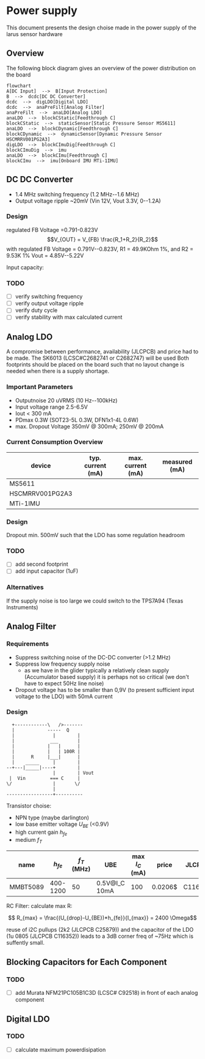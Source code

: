 

# Power supply

This document presents the design choise made in the power supply of the larus sensor hardware

## Overview

The following block diagram gives an overview of the power distribution on the board

```mermaid
flowchart
A[DC Input]  -->  B[Input Protection]
B  -->  dcdc[DC DC Converter]
dcdc  -->  digLDO[Digital LDO]
dcdc  -->  anaPreFilt[Analog Filter]
anaPreFilt  -->  anaLDO[Analog LDO]
anaLDO  -->  blockCStatic[Feedthrough C]
blockCStatic  -->  staticSensor[Static Pressure Sensor MS5611]
anaLDO  -->  blockCDynamic[Feedthrough C]
blockCDynamic  -->  dynamicSensor[Dynamic Pressure Sensor HSCMRRV001PG2A3]
digLDO  -->  blockCImuDig[Feedthrough C]
blockCImuDig  -->  imu
anaLDO  -->  blockCImu[Feedthrough C]
blockCImu  -->  imu[Onboard IMU MTi-1IMU]
```
## DC DC Converter

 - 1.4 MHz switching frequency (1.2 MHz--1.6 MHz)
 - Output voltage ripple ~20mV (Vin 12V, Vout 3.3V, 0--1.2A)

### Design
regulated FB Voltage =0.791-0.823V
$$V_{OUT} = V_{FB} \frac{R_1+R_2}{R_2}$$
with regulated FB Voltage = 0.791V--0.823V, R1 = 49.9KOhm 1%, and R2 = 9.53K 1%
Vout = 4.85V--5.22V

Input capacity: 

 ### TODO
 
 - [ ] verify switching frequency
 - [ ] verify output voltage ripple
 - [ ] verify duty cycle 
 - [ ] verify stability with max calculated current

## Analog LDO

A compromise between performance, availability (JLCPCB) and price had to be made. 
The SK6013 (LCSC#C2682741 or C2682747) will be used
Both footprints should be placed on the board such that no layout change is needed when there is a supply shortage.

### Important Parameters

 - Outputnoise 20 uVRMS (10 Hz--100kHz)  
 - Input voltage range 2.5-6.5V
 - Iout < 300 mA
 - PDmax 0.3W (SOT23-5L 0.3W, DFN1x1-4L 0.6W)
 - max. Dropout Voltage 350mV @ 300mA; 250mV @ 200mA

### Current Consumption Overview

| device | typ. current (mA) | max. current (mA) | measured (mA) |
|--|--|--|--|
| MS5611 			|  |  |  |
| HSCMRRV001PG2A3 	|  |  |  |
| MTi-1IMU 			|  |  |  |

### Design
Dropout min. 500mV such that the LDO has some regulation headroom

### TODO

- [ ] add second footprint
- [ ] add input capacitor (1uF)

### Alternatives
If the supply noise is too large we could switch to the TPS7A94 (Texas Instruments)

## Analog Filter

### Requirements

 - Suppress switching noise of the DC-DC converter (>1.2 MHz)
 - Suppress low frequency supply noise
	 - as we have in the glider typically a relatively clean supply (Accumulator based supply) it is perhaps not so critical (we don't have to expect 50Hz line noise)
 - Dropout voltage has to be smaller than 0,9V (to present sufficient input voltage to the LDO) with 50mA current

### Design 
      +------------\   />-------
      |            -----  Q   
      |              |        |
      |             ___       |
      |            |   |      |
      |            |   | 100R |
      |      R     |___|      |
      |    _____     |        | 
    --+---|_____|----+        |
                     |        | Vout
     |  Vin         === C     |
    \/               |       \/
                     |
    -----------------+----------

Transistor choise:
 - NPN type (maybe darlington)
 - low base emitter voltage $U_{BE}$ (<0.9V)
 - high current gain $h_{fe}$
 - medium $f_T$

| name | $h_{fe}$ | $f_T$ (MHz)| UBE | max $I_C$ (mA) | price | JLCPCB
|--|--|--|--|--|--|--|
| MMBT5089 | 400-1200 | 50 |0.5V@I_C 10mA | 100 | 0.0206$ |C116160|

RC Filter:
calculate max R:

$$ R_{max} = \frac{(U_{drop}-U_{BE})*h_{fe}}{I_{max}} = 2400 \Omega$$

reuse of i2C pullups (2k2 (JLCPCB C25879)) and the capacitor of the LDO (1u 0805 (JLCPCB C116352)) leads to a 3dB corner freq of ~75Hz which is suffently small. 


## Blocking Capacitors for Each Component

### TODO

- [ ] add Murata NFM21PC105B1C3D (LCSC# C92518) in front of each analog component


## Digital LDO

### TODO

- [ ] calculate maximum powerdisipation

